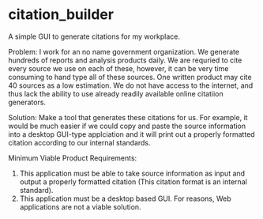 # citation_builder

A simple GUI to generate citations for my workplace. 

Problem: I work for an no name government organization. We generate hundreds of reports and analysis products daily. We are requried to cite every source we use on each of these, however, it can be very time consuming to hand type all of these sources. One written product may cite 40 sources as a low estimation. We do not have access to the internet, and thus lack the ability to use already readily available online citatiion generators.

Solution: Make a tool that generates these citations for us. For example, it would be much easier if we could  copy and paste the source information into a desktop GUI-type applciation and it will print out a properly formatted citation according to our internal standards. 

Minimum Viable Product Requirements: 

1) This application must be able to take source information as input and output a properly formatted citation (This citation format is an internal standard).
2) This application must be a desktop based GUI. For reasons, Web applications are not a viable solution. 




